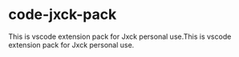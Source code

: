 # code-jxck-pack

This is vscode extension pack for Jxck personal use.This is vscode extension pack for Jxck personal use.
